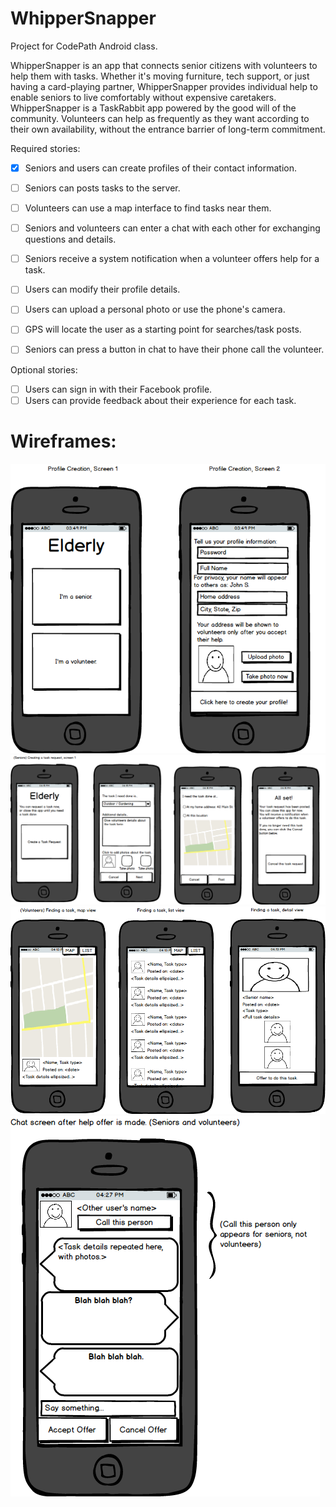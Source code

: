 # WhipperSnapper
Project for CodePath Android class.

WhipperSnapper is an app that connects senior citizens with volunteers to help them with tasks. Whether it's moving furniture, tech support, or just having a card-playing partner, WhipperSnapper provides individual help to enable seniors to live comfortably without expensive caretakers. WhipperSnapper is a TaskRabbit app powered by the good will of the community. Volunteers can help as frequently as they want according to their own availability, without the entrance barrier of long-term commitment.

Required stories:

 * [X] Seniors and users can create profiles of their contact information.
 * [ ] Seniors can posts tasks to the server.
 * [ ] Volunteers can use a map interface to find tasks near them.
 * [ ] Seniors and volunteers can enter a chat with each other for exchanging questions and details.
 * [ ] Seniors receive a system notification when a volunteer offers help for a task.
 * [ ] Users can modify their profile details.
 * [ ] Users can upload a personal photo or use the phone's camera.
 * [ ] GPS will locate the user as a starting point for searches/task posts.
 * [ ] Seniors can press a button in chat to have their phone call the volunteer.


Optional stories:

 * [ ] Users can sign in with their Facebook profile.
 * [ ] Users can provide feedback about their experience for each task.

# Wireframes:

 ![Profile creation](ws_profile_creation.png)
 ![Seniors posting a task](ws_senior_create_task.png)
 ![Volunteers finding a task](ws_volunteer_find_task.png)
 ![Chat screen to accept help offer](ws_chat.png)